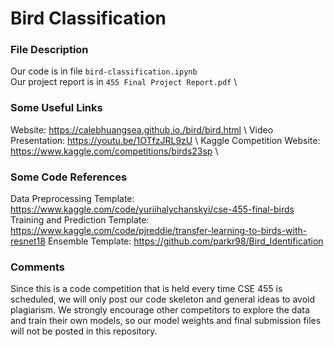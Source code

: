 # Bird Classification

### File Description
Our code is in file `bird-classification.ipynb` <br>
Our project report is in `455 Final Project Report.pdf` \\

### Some Useful Links
Website: https://calebhuangsea.github.io./bird/bird.html \\
Video Presentation: https://youtu.be/1OTfzJRL9zU \\
Kaggle Competition Website: https://www.kaggle.com/competitions/birds23sp \\

### Some Code References
Data Preprocessing Template: https://www.kaggle.com/code/yuriihalychanskyi/cse-455-final-birds
Training and Prediction Template: https://www.kaggle.com/code/pjreddie/transfer-learning-to-birds-with-resnet18
Ensemble Template: https://github.com/parkr98/Bird_Identification

### Comments
Since this is a code competition that is held every time CSE 455 is scheduled, we will only post our code skeleton and general ideas to avoid plagiarism. We strongly encourage other competitors to explore the data and train their own models, so our model weights and final submission files will not be posted in this repository.
